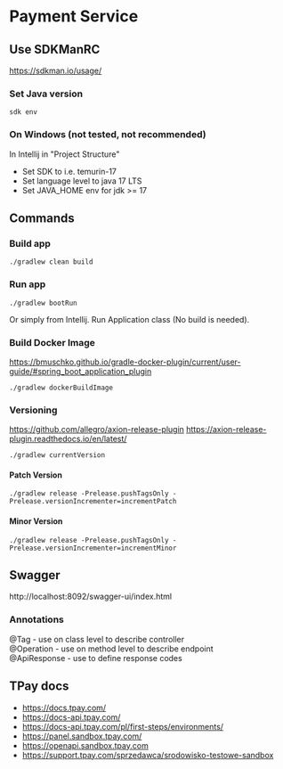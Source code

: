 # Payment Service
## Use SDKManRC
https://sdkman.io/usage/
### Set Java version
```
sdk env
```

### On Windows (not tested, not recommended)
In Intellij in "Project Structure"
- Set SDK to i.e. temurin-17
- Set language level to java 17 LTS
- Set JAVA_HOME env for jdk >= 17

## Commands
### Build app

```
./gradlew clean build
```

### Run app
```
./gradlew bootRun
```
Or simply from Intellij. Run Application class (No build is needed).

### Build Docker Image
https://bmuschko.github.io/gradle-docker-plugin/current/user-guide/#spring_boot_application_plugin
```
./gradlew dockerBuildImage
```
### Versioning
https://github.com/allegro/axion-release-plugin
https://axion-release-plugin.readthedocs.io/en/latest/

```
./gradlew currentVersion
```
#### Patch Version
```
./gradlew release -Prelease.pushTagsOnly -Prelease.versionIncrementer=incrementPatch
```
#### Minor Version
```
./gradlew release -Prelease.pushTagsOnly -Prelease.versionIncrementer=incrementMinor
```


## Swagger
http://localhost:8092/swagger-ui/index.html

### Annotations
@Tag - use on class level to describe controller  
@Operation - use on method level to describe endpoint  
@ApiResponse - use to define response codes

## TPay docs
- https://docs.tpay.com/  
- https://docs-api.tpay.com/  
- https://docs-api.tpay.com/pl/first-steps/environments/
- https://panel.sandbox.tpay.com/
- https://openapi.sandbox.tpay.com
- https://support.tpay.com/sprzedawca/srodowisko-testowe-sandbox
